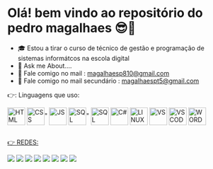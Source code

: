 # Olá! bem vindo ao repositório do pedro magalhaes 😎🤟

- 🎓 Estou a tirar o curso de técnico de gestão e programação de sistemas informátcos na escola digital
- 💬  Ask me About....
- 📧 Fale comigo no mail : magalhaesp810@gmail.com
- 📧 Fale comigo no mail secundário : magalhaespt5@gmail.com

👉: Linguagens que uso:
<div style="display: inline-block"<br>
<img align="center" alt="HTML" height="40" width="40" src="https://cdn.jsdelivr.net/gh/devicons/devicon/icons/html5/html5-original.svg" />
<img align="center" alt="CSS" height="40" width="40" src="https://cdn.jsdelivr.net/gh/devicons/devicon/icons/css3/css3-original.svg" />"
<img align="center" alt="JS" height="40" width="40" src="https://cdn.jsdelivr.net/gh/devicons/devicon/icons/javascript/javascript-original.svg" />
<img align="center" alt="SQL" height="40" width="40"
src="https://cdn.jsdelivr.net/gh/devicons/devicon/icons/microsoftsqlserver/microsoftsqlserver-plain.svg" />"
<img align="center" alt="SQL" height="40" width="40" src="https://cdn.jsdelivr.net/gh/devicons/devicon/icons/mysql/mysql-original.svg" />
<img align="center" alt="C#" height="40" width="40" src="https://cdn.jsdelivr.net/gh/devicons/devicon/icons/csharp/csharp-original.svg" />
<img align="center" alt="LINUX" height="40" width="40" src="https://cdn.jsdelivr.net/gh/devicons/devicon/icons/linux/linux-original.svg" />
<img align="center" alt="VS" height="40" width="40"
 src="https://cdn.jsdelivr.net/gh/devicons/devicon/icons/visualstudio/visualstudio-plain.svg" />
 <img align="center" alt="VSCODE" height="40" width="40" src="https://cdn.jsdelivr.net/gh/devicons/devicon/icons/vscode/vscode-original.svg" />
 <img align="center" alt="WORDPRESS" height="40" width="40" src="https://cdn.jsdelivr.net/gh/devicons/devicon/icons/wordpress/wordpress-original.svg" />
 </div>
 <a href="https://picrew.me/image_maker/338224/complete?cd=0PogzNfLn9"
 </div>
 
 ##
 
 👉 REDES:
  <div>
  <a href="https://www.youtube.com/channel/UCifU7mrMXDbAsw4Dmom580g" target"_blank"><img src="https://img.shields.io/badge/YouTube-FF0000?style=for-the-badge&logo=youtube&logoColor=white" target="_blank"></a>
  <a href="https://www.instagram.com/zxdeadpool2xx" target="_blank"><img src="https://img.shields.io/badge/Instagram-E4405F?style=for-the-badge&logo=instagram&logoColor=white" target="_blank"></a>
  <a href="https://discord.com/channels/@me" target="_blank"><img src="https://img.shields.io/badge/Discord-7289DA?style=for-the-badge&logo=discord&logoColor=white" target="_blank"></a>
  <a href="https://twitter.com/ZxDeadpool2Xx" target="_blank"><img src="https://img.shields.io/badge/Twitter-1DA1F2?style=for-the-badge&logo=twitter&logoColor=white" target="_blank"></a>  
  <a href="https://www.linkedin.com/in/pedro-magalh%C3%A3es-909508231/" target="_blan"><img src="https://img.shields.io/badge/LinkedIn-0077B5?style=for-the-badge&logo=linkedin&logoColor=white"></a>
  <a href="https://www.facebook.com/ZxDeadpool2xx" target="_blank"><img src="https://img.shields.io/badge/Facebook-1877F2?style=for-the-badge&logo=facebook&logoColor=white"></a>
  <a href="magalhaesp810@gmail.com" target="_blank"><img src="https://img.shields.io/badge/Gmail-D14836?style=for-the-badge&logo=gmail&logoColor=white"></a>
  <a href="magalhaespt5@gmail.com" target="_blank"><img src="https://img.shields.io/badge/Gmail-D14836?style=for-the-badge&logo=gmail&logoColor=white"></a>
 
  </div>

